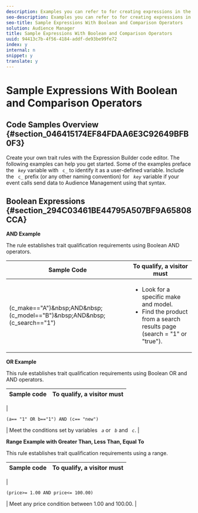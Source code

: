 ```yaml
---
description: Examples you can refer to for creating expressions in the Expression Builder code editor.
seo-description: Examples you can refer to for creating expressions in the Expression Builder code editor.
seo-title: Sample Expressions With Boolean and Comparison Operators
solution: Audience Manager
title: Sample Expressions With Boolean and Comparison Operators
uuid: 94413c7b-4f56-4184-addf-de93be99fe72
index: y
internal: n
snippet: y
translate: y
---
```


# Sample Expressions With Boolean and Comparison Operators


## Code Samples Overview {#section_046415174EF84FDAA6E3C92649BFB0F3}

Create your own trait rules with the Expression Builder code editor. The following examples can help you get started. Some of the examples preface the *` key`* variable with ` c_` to identify it as a user-defined variable. Include the ` c_` prefix (or any other naming convention) for *` key`* variable if your event calls send data to Audience Management using that syntax. 

## Boolean Expressions {#section_294C03461BE44795A507BF9A65808CCA}

**AND Example** 

The rule establishes trait qualification requirements using Boolean AND operators. 

<table id="table_7C5E23EC9E0F43B182EA9771D7BB6E87"> 
 <thead> 
  <tr> 
   <th colname="col1" class="entry"> Sample Code </th> 
   <th colname="col2" class="entry"> To qualify, a visitor must </th> 
  </tr> 
 </thead>
 <tbody> 
  <tr> 
   <td colname="col1"> 
    <codeblock>
      (c_make=="A")&amp;nbsp;AND&amp;nbsp;(c_model=="B")&amp;nbsp;AND&amp;nbsp;(c_search=="1") 
    </codeblock> </td> 
   <td colname="col2"> 
    <ul id="ul_F1BB5084FB794BE7A3569F9C106FC481"> 
     <li id="li_56E8C3BACF1C4B33A46CF92C51FF2286">Look for a specific make and model. </li> 
     <li id="li_DD55F053BFCF4B0888B6994013000DB2">Find the product from a search results page (search = "1" or "true"). </li> 
    </ul> </td> 
  </tr> 
 </tbody> 
</table>

**OR Example** 

This rule establishes trait qualification requirements using Boolean OR and AND operators. 

|  Sample code  | To qualify, a visitor must  |
|---|---|
| 
```
(a== "1" OR b=="1") AND (c== "new")
```
| Meet the conditions set by variables *` a`* or *` b`* and *` c`*.  |

**Range Example with Greater Than, Less Than, Equal To** 

This rule establishes trait qualification requirements using a range. 

|  Sample code  | To qualify, a visitor must  |
|---|---|
| 
```
(price>= 1.00 AND price<= 100.00)
```
| Meet any price condition between 1.00 and 100.00.  |

